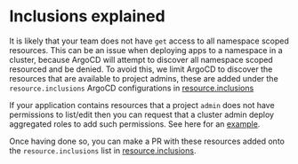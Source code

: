 # Inclusions explained

It is likely that your team does not have `get` access to all namespace scoped resources.
This can be an issue when deploying apps to a namespace in a cluster, because ArgoCD will
attempt to discover all namespace scoped resourced and be denied. To avoid this, we limit
ArgoCD to discover the resources that are available to project admins, these are added
under the `resource.inclusions` ArgoCD configurations in
[resource.inclusions](https://github.com/AICoE/aicoe-cd/blob/master/manifests/overlays/prod/configs/argo_cm/resource.inclusions)

If your application contains resources that a project `admin` does not have permissions
to list/edit then you can request that a cluster admin deploy aggregated roles to add
such permissions. See here for an [example](https://github.com/argoproj/argo-events/blob/master/manifests/cluster-install/rbac/argo-events-aggregate-to-admin.yaml).

Once having done so, you can make a PR with these resources added onto the `resource.inclusions`
list in [resource.inclusions](https://github.com/AICoE/aicoe-cd/blob/master/manifests/overlays/prod/configs/argo_cm/resource.inclusions).
